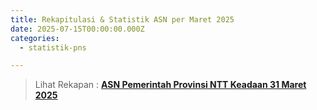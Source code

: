 ```yaml
---
title: Rekapitulasi & Statistik ASN per Maret 2025
date: 2025-07-15T00:00:00.000Z
categories:
  - statistik-pns

---
```


> Lihat Rekapan : [**ASN Pemerintah Provinsi NTT Keadaan 31 Maret 2025**](https://bkd.nttprov.go.id/web/wp-content/uploads/2025/08/bkdntt-rekap-asn-maret-2025.pdf)
